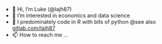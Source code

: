 - 👋 Hi, I’m Luke (@lajh87)
- 👀 I’m interested in economics and data science
- 🌱 I predominately code in R with bits of python @see also [gitlab.com/lajh87](gitlab.com/lajh87)
- 📫 How to reach me ...

<!---
lajh87/lajh87 is a ✨ special ✨ repository because its `README.md` (this file) appears on your GitHub profile.
You can click the Preview link to take a look at your changes.
--->
